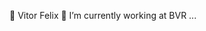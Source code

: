  👋 Vitor Felix
 💼 I’m currently working at BVR ...

<!---
vfelix03/vfelix03 is a ✨ special ✨ repository because its `README.md` (this file) appears on your GitHub profile.
You can click the Preview link to take a look at your changes.
--->
